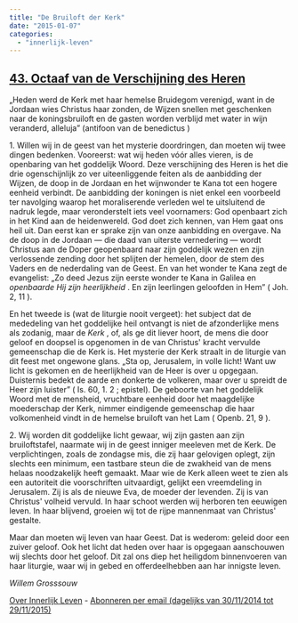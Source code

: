 ```yaml
---
title: "De Bruiloft der Kerk"
date: "2015-01-07"
categories: 
  - "innerlijk-leven"
---
```


## [43\. Octaaf van de Verschijning des Heren](http://ift.tt/1wmdR1n)

„Heden werd de Kerk met haar hemelse Bruidegom verenigd, want in de Jordaan wies Christus haar zonden, de Wijzen snellen met geschenken naar de koningsbruiloft en de gasten worden verblijd met water in wijn veranderd, alleluja” (antifoon van de benedictus )

1\. Willen wij in de geest van het mysterie doordringen, dan moeten wij twee dingen bedenken. Vooreerst: wat wij heden vóór alles vieren, is de openbaring van het goddelijk Woord. Deze verschijning des Heren is het die drie ogenschijnlijk zo ver uiteenliggende feiten als de aanbidding der Wijzen, de doop in de Jordaan en het wijnwonder te Kana tot een hogere eenheid verbindt. De aanbidding der koningen is niet enkel een voorbeeld ter navolging waarop het moraliserende verleden wel te uitsluitend de nadruk legde, maar veronderstelt iets veel voornamers: God openbaart zich in het Kind aan de heidenwereld. God doet zich kennen, van Hem gaat ons heil uit. Dan eerst kan er sprake zijn van onze aanbidding en overgave. Na de doop in de Jordaan — die daad van uiterste vernedering — wordt Christus aan de Doper geopenbaard naar zijn goddelijk wezen en zijn verlossende zending door het splijten der hemelen, door de stem des Vaders en de nederdaling van de Geest. En van het wonder te Kana zegt de evangelist: „Zo deed Jezus zijn eerste wonder te Kana in Galilea en _openbaarde Hij zijn heerlijkheid_ . En zijn leerlingen geloofden in Hem” ( Joh. 2, 11 ).

En het tweede is (wat de liturgie nooit vergeet): het subject dat de mededeling van het goddelijke heil ontvangt is niet de afzonderlijke mens als zodanig, maar de _Kerk_ , of, als ge dit liever hoort, de mens die door geloof en doopsel is opgenomen in de van Christus' kracht vervulde gemeenschap die de Kerk is. Het mysterie der Kerk straalt in de liturgie van dit feest met ongewone glans. „Sta op, Jerusalem, in volle licht! Want uw licht is gekomen en de heerlijkheid van de Heer is over u opgegaan. Duisternis bedekt de aarde en donkerte de volkeren, maar over u spreidt de Heer zijn luister” ( Is. 60, 1. 2 ; epistel). De geboorte van het goddelijk Woord met de mensheid, vruchtbare eenheid door het maagdelijke moederschap der Kerk, nimmer eindigende gemeenschap die haar volkomenheid vindt in de hemelse bruiloft van het Lam ( Openb. 21, 9 ).

2\. Wij worden dit goddelijke licht gewaar, wij zijn gasten aan zijn bruiloftstafel, naarmate wij in de geest inniger meeleven met de Kerk. De verplichtingen, zoals de zondagse mis, die zij haar gelovigen oplegt, zijn slechts een minimum, een tastbare steun die de zwakheid van de mens helaas noodzakelijk heeft gemaakt. Maar wie de Kerk alleen weet te zien als een autoriteit die voorschriften uitvaardigt, gelijkt een vreemdeling in Jerusalem. Zij is als de nieuwe Eva, de moeder der levenden. Zij is van Christus' volheid vervuld. In haar schoot werden wij herboren ten eeuwigen leven. In haar blijvend, groeien wij tot de rijpe mannenmaat van Christus' gestalte.

Maar dan moeten wij leven van haar Geest. Dat is wederom: geleid door een zuiver geloof. Ook het licht dat heden over haar is opgegaan aanschouwen wij slechts door het geloof. Dit zal ons diep het heiligdom binnenvoeren van haar liturgie, waar wij in gebed en offerdeelhebben aan har innigste leven.

_Willem Grosssouw_

[Over Innerlijk Leven](http://ift.tt/1y6X5mY) - [Abonneren per email (dagelijks van 30/11/2014 tot 29/11/2015)](http://eepurl.com/9P3DT)
